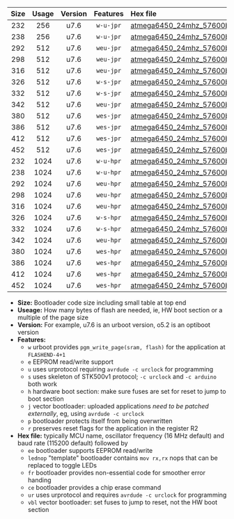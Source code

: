 |Size|Usage|Version|Features|Hex file|
|:-:|:-:|:-:|:-:|:--|
|232|256|u7.6|`w-u-jpr`|[atmega6450_24mhz_57600bps_ur_vbl.hex](https://raw.githubusercontent.com/stefanrueger/urboot/main/atmega6450_24mhz_57600bps_ur_vbl.hex)|
|238|256|u7.6|`w-u-jpr`|[atmega6450_24mhz_57600bps_lednop_ur_vbl.hex](https://raw.githubusercontent.com/stefanrueger/urboot/main/atmega6450_24mhz_57600bps_lednop_ur_vbl.hex)|
|292|512|u7.6|`weu-jpr`|[atmega6450_24mhz_57600bps_ee_ur_vbl.hex](https://raw.githubusercontent.com/stefanrueger/urboot/main/atmega6450_24mhz_57600bps_ee_ur_vbl.hex)|
|298|512|u7.6|`weu-jpr`|[atmega6450_24mhz_57600bps_ee_lednop_ur_vbl.hex](https://raw.githubusercontent.com/stefanrueger/urboot/main/atmega6450_24mhz_57600bps_ee_lednop_ur_vbl.hex)|
|316|512|u7.6|`weu-jpr`|[atmega6450_24mhz_57600bps_ee_lednop_fr_ur_vbl.hex](https://raw.githubusercontent.com/stefanrueger/urboot/main/atmega6450_24mhz_57600bps_ee_lednop_fr_ur_vbl.hex)|
|326|512|u7.6|`w-s-jpr`|[atmega6450_24mhz_57600bps_vbl.hex](https://raw.githubusercontent.com/stefanrueger/urboot/main/atmega6450_24mhz_57600bps_vbl.hex)|
|332|512|u7.6|`w-s-jpr`|[atmega6450_24mhz_57600bps_lednop_vbl.hex](https://raw.githubusercontent.com/stefanrueger/urboot/main/atmega6450_24mhz_57600bps_lednop_vbl.hex)|
|342|512|u7.6|`weu-jpr`|[atmega6450_24mhz_57600bps_ee_lednop_fr_ce_ur_vbl.hex](https://raw.githubusercontent.com/stefanrueger/urboot/main/atmega6450_24mhz_57600bps_ee_lednop_fr_ce_ur_vbl.hex)|
|380|512|u7.6|`wes-jpr`|[atmega6450_24mhz_57600bps_ee_vbl.hex](https://raw.githubusercontent.com/stefanrueger/urboot/main/atmega6450_24mhz_57600bps_ee_vbl.hex)|
|386|512|u7.6|`wes-jpr`|[atmega6450_24mhz_57600bps_ee_lednop_vbl.hex](https://raw.githubusercontent.com/stefanrueger/urboot/main/atmega6450_24mhz_57600bps_ee_lednop_vbl.hex)|
|412|512|u7.6|`wes-jpr`|[atmega6450_24mhz_57600bps_ee_lednop_fr_vbl.hex](https://raw.githubusercontent.com/stefanrueger/urboot/main/atmega6450_24mhz_57600bps_ee_lednop_fr_vbl.hex)|
|452|512|u7.6|`wes-jpr`|[atmega6450_24mhz_57600bps_ee_lednop_fr_ce_vbl.hex](https://raw.githubusercontent.com/stefanrueger/urboot/main/atmega6450_24mhz_57600bps_ee_lednop_fr_ce_vbl.hex)|
|232|1024|u7.6|`w-u-hpr`|[atmega6450_24mhz_57600bps_ur.hex](https://raw.githubusercontent.com/stefanrueger/urboot/main/atmega6450_24mhz_57600bps_ur.hex)|
|238|1024|u7.6|`w-u-hpr`|[atmega6450_24mhz_57600bps_lednop_ur.hex](https://raw.githubusercontent.com/stefanrueger/urboot/main/atmega6450_24mhz_57600bps_lednop_ur.hex)|
|292|1024|u7.6|`weu-hpr`|[atmega6450_24mhz_57600bps_ee_ur.hex](https://raw.githubusercontent.com/stefanrueger/urboot/main/atmega6450_24mhz_57600bps_ee_ur.hex)|
|298|1024|u7.6|`weu-hpr`|[atmega6450_24mhz_57600bps_ee_lednop_ur.hex](https://raw.githubusercontent.com/stefanrueger/urboot/main/atmega6450_24mhz_57600bps_ee_lednop_ur.hex)|
|316|1024|u7.6|`weu-hpr`|[atmega6450_24mhz_57600bps_ee_lednop_fr_ur.hex](https://raw.githubusercontent.com/stefanrueger/urboot/main/atmega6450_24mhz_57600bps_ee_lednop_fr_ur.hex)|
|326|1024|u7.6|`w-s-hpr`|[atmega6450_24mhz_57600bps.hex](https://raw.githubusercontent.com/stefanrueger/urboot/main/atmega6450_24mhz_57600bps.hex)|
|332|1024|u7.6|`w-s-hpr`|[atmega6450_24mhz_57600bps_lednop.hex](https://raw.githubusercontent.com/stefanrueger/urboot/main/atmega6450_24mhz_57600bps_lednop.hex)|
|342|1024|u7.6|`weu-hpr`|[atmega6450_24mhz_57600bps_ee_lednop_fr_ce_ur.hex](https://raw.githubusercontent.com/stefanrueger/urboot/main/atmega6450_24mhz_57600bps_ee_lednop_fr_ce_ur.hex)|
|380|1024|u7.6|`wes-hpr`|[atmega6450_24mhz_57600bps_ee.hex](https://raw.githubusercontent.com/stefanrueger/urboot/main/atmega6450_24mhz_57600bps_ee.hex)|
|386|1024|u7.6|`wes-hpr`|[atmega6450_24mhz_57600bps_ee_lednop.hex](https://raw.githubusercontent.com/stefanrueger/urboot/main/atmega6450_24mhz_57600bps_ee_lednop.hex)|
|412|1024|u7.6|`wes-hpr`|[atmega6450_24mhz_57600bps_ee_lednop_fr.hex](https://raw.githubusercontent.com/stefanrueger/urboot/main/atmega6450_24mhz_57600bps_ee_lednop_fr.hex)|
|452|1024|u7.6|`wes-hpr`|[atmega6450_24mhz_57600bps_ee_lednop_fr_ce.hex](https://raw.githubusercontent.com/stefanrueger/urboot/main/atmega6450_24mhz_57600bps_ee_lednop_fr_ce.hex)|

- **Size:** Bootloader code size including small table at top end
- **Useage:** How many bytes of flash are needed, ie, HW boot section or a multiple of the page size
- **Version:** For example, u7.6 is an urboot version, o5.2 is an optiboot version
- **Features:**
  + `w` urboot provides `pgm_write_page(sram, flash)` for the application at `FLASHEND-4+1`
  + `e` EEPROM read/write support
  + `u` uses urprotocol requiring `avrdude -c urclock` for programming
  + `s` uses skeleton of STK500v1 protocol; `-c urclock` and `-c arduino` both work
  + `h` hardware boot section: make sure fuses are set for reset to jump to boot section
  + `j` vector bootloader: uploaded applications *need to be patched externally*, eg, using `avrdude -c urclock`
  + `p` bootloader protects itself from being overwritten
  + `r` preserves reset flags for the application in the register R2
- **Hex file:** typically MCU name, oscillator frequency (16 MHz default) and baud rate (115200 default) followed by
  + `ee` bootloader supports EEPROM read/write
  + `lednop` "template" bootloader contains `mov rx,rx` nops that can be replaced to toggle LEDs
  + `fr` bootloader provides non-essential code for smoother error handing
  + `ce` bootloader provides a chip erase command
  + `ur` uses urprotocol and requires `avrdude -c urclock` for programming
  + `vbl` vector bootloader: set fuses to jump to reset, not the HW boot section
